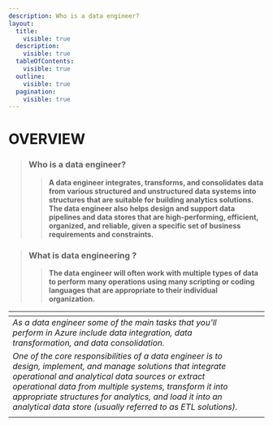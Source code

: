 ```yaml
---
description: Who is a data engineer?
layout:
  title:
    visible: true
  description:
    visible: true
  tableOfContents:
    visible: true
  outline:
    visible: true
  pagination:
    visible: true
---
```


# OVERVIEW

> ### Who is a data engineer?
>
> > **A data engineer integrates, transforms, and consolidates data from various structured and unstructured data systems into structures that are suitable for building analytics solutions. The data engineer also helps design and support data pipelines and data stores that are high-performing, efficient, organized, and reliable, given a specific set of business requirements and constraints.**

> ### What is data engineering ?
>
> > **The data engineer will often work with multiple types of data to perform many operations using many scripting or coding languages that are appropriate to their individual organization.**

<table data-view="cards"><thead><tr><th></th><th></th><th></th></tr></thead><tbody><tr><td><em>As a data engineer some of the main tasks that you'll perform in Azure include data integration, data transformation, and data consolidation.</em></td><td></td><td></td></tr><tr><td><em>One of the core responsibilities of a data engineer is to design, implement, and manage solutions that integrate operational and analytical data sources or extract operational data from multiple systems, transform it into appropriate structures for analytics, and load it into an analytical data store (usually referred to as ETL solutions).</em></td><td></td><td></td></tr><tr><td></td><td></td><td></td></tr></tbody></table>


